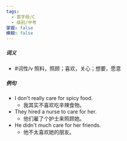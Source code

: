 ```yaml
---
tags:
  - 首字母/C
  - 级别/中考
掌握: false
模糊: false
---
```

##### 词义
- #词性/v  照料，照顾；喜欢，关心；想要，愿意
##### 例句
- I don't really care for spicy food.
	- 我其实不喜欢吃辛辣食物。
- They hired a nurse to care for her.
	- 他们雇了个护士来照顾她。
- He didn't much care for her friends.
	- 他不太喜欢她的朋友。
